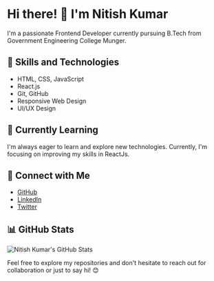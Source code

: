 # Hi there! 👋 I'm Nitish Kumar

I'm a passionate Frontend Developer currently pursuing B.Tech from Government Engineering College Munger.

## 🚀 Skills and Technologies

- HTML, CSS, JavaScript
- React.js
- Git, GitHub
- Responsive Web Design
- UI/UX Design

## 🌱 Currently Learning

I'm always eager to learn and explore new technologies. Currently, I'm focusing on improving my skills in ReactJs.

## 🔗 Connect with Me

- [GitHub](https://github.com/NitishKumar-official)
- [LinkedIn](https://www.linkedin.com/in/your-linkedin-profile](https://www.linkedin.com/in/nitish-kumar-083813215))
- [Twitter](https://twithter.com/your-twitter-handle](https://twitter.com/NitishKuma57321))

## 📊 GitHub Stats

![Nitish Kumar's GitHub Stats](https://github-readme-stats.vercel.app/api?username=NitishKumar-official&show_icons=true&count_private=true)

Feel free to explore my repositories and don't hesitate to reach out for collaboration or just to say hi! 😊
